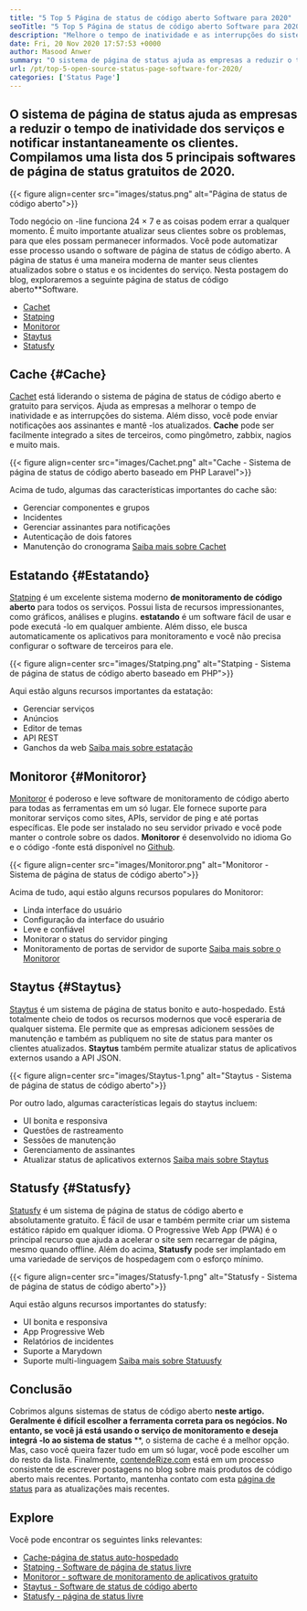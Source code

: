 ```yaml
---
title: "5 Top 5 Página de status de código aberto Software para 2020" 
seoTitle: "5 Top 5 Página de status de código aberto Software para 2020" 
description: "Melhore o tempo de inatividade e as interrupções do sistema para seus serviços com a ajuda de sistemas de página de status de código aberto gratuito e aberto. Envie notificações para atualizar os clientes." 
date: Fri, 20 Nov 2020 17:57:53 +0000
author: Masood Anwer
summary: "O sistema de página de status ajuda as empresas a reduzir o tempo de inatividade dos serviços e notificar instantaneamente os clientes. Compilamos uma lista dos 5 principais softwares de página de status gratuitos de 2020." 
url: /pt/top-5-open-source-status-page-software-for-2020/
categories: ['Status Page']
---
```


## O sistema de página de status ajuda as empresas a reduzir o tempo de inatividade dos serviços e notificar instantaneamente os clientes. Compilamos uma lista dos 5 principais softwares de página de status gratuitos de 2020.

{{< figure align=center src="images/status.png" alt="Página de status de código aberto">}}

Todo negócio on -line funciona 24 × 7 e as coisas podem errar a qualquer momento. É muito importante atualizar seus clientes sobre os problemas, para que eles possam permanecer informados. Você pode automatizar esse processo usando o software de página de status de código aberto. A página de status é uma maneira moderna de manter seus clientes atualizados sobre o status e os incidentes do serviço. Nesta postagem do blog, exploraremos a seguinte página de status de código aberto**Software.
  * [Cachet][1]
  * [Statping][2]
  * [Monitoror][3]
  * [Staytus][4]
  * [Statusfy][5]

## Cache {#Cache}

[Cachet][6] está liderando o sistema de página de status de código aberto e gratuito para serviços. Ajuda as empresas a melhorar o tempo de inatividade e as interrupções do sistema. Além disso, você pode enviar notificações aos assinantes e mantê -los atualizados.  **Cache**  pode ser facilmente integrado a sites de terceiros, como pingômetro, zabbix, nagios e muito mais.

{{< figure align=center src="images/Cachet.png" alt="Cache - Sistema de página de status de código aberto baseado em PHP Laravel">}}

Acima de tudo, algumas das características importantes do cache são:
  * Gerenciar componentes e grupos
  * Incidentes
  * Gerenciar assinantes para notificações
  * Autenticação de dois fatores
  * Manutenção do cronograma
[Saiba mais sobre Cachet][7]

## Estatando {#Estatando}

[Statping][8] é um excelente sistema moderno  **de monitoramento de código aberto** para todos os serviços. Possui lista de recursos impressionantes, como gráficos, análises e plugins. **estatando**  é um software fácil de usar e pode executá -lo em qualquer ambiente. Além disso, ele busca automaticamente os aplicativos para monitoramento e você não precisa configurar o software de terceiros para ele.

{{< figure align=center src="images/Statping.png" alt="Statping - Sistema de página de status de código aberto baseado em PHP">}}

Aqui estão alguns recursos importantes da estatação:
  * Gerenciar serviços
  * Anúncios
  * Editor de temas
  * API REST
  * Ganchos da web
[Saiba mais sobre estatação][9]

## Monitoror {#Monitoror}

[Monitoror][10] é poderoso e leve software de monitoramento de código aberto para todas as ferramentas em um só lugar. Ele fornece suporte para monitorar serviços como sites, APIs, servidor de ping e até portas específicas. Ele pode ser instalado no seu servidor privado e você pode manter o controle sobre os dados.  **Monitoror**  é desenvolvido no idioma Go e o código -fonte está disponível no [Github][11].

{{< figure align=center src="images/Monitoror.png" alt="Monitoror - Sistema de página de status de código aberto">}}

Acima de tudo, aqui estão alguns recursos populares do Monitoror:
  * Linda interface do usuário
  * Configuração da interface do usuário
  * Leve e confiável
  * Monitorar o status do servidor pinging
  * Monitoramento de portas de servidor de suporte
[Saiba mais sobre o Monitoror][12]

## Staytus {#Staytus}

[Staytus][13] é um sistema de página de status bonito e auto-hospedado. Está totalmente cheio de todos os recursos modernos que você esperaria de qualquer sistema. Ele permite que as empresas adicionem sessões de manutenção e também as publiquem no site de status para manter os clientes atualizados.  **Staytus**  também permite atualizar status de aplicativos externos usando a API JSON.

{{< figure align=center src="images/Staytus-1.png" alt="Staytus - Sistema de página de status de código aberto">}}

Por outro lado, algumas características legais do staytus incluem:
  * UI bonita e responsiva
  * Questões de rastreamento
  * Sessões de manutenção
  * Gerenciamento de assinantes
  * Atualizar status de aplicativos externos
[Saiba mais sobre Staytus][14]

## Statusfy {#Statusfy}

[Statusfy][15] é um sistema de página de status de código aberto e absolutamente gratuito. É fácil de usar e também permite criar um sistema estático rápido em qualquer idioma. O Progressive Web App (PWA) é o principal recurso que ajuda a acelerar o site sem recarregar de página, mesmo quando offline. Além do acima,  **Statusfy**  pode ser implantado em uma variedade de serviços de hospedagem com o esforço mínimo.

{{< figure align=center src="images/Statusfy-1.png" alt="Statusfy - Sistema de página de status de código aberto">}}

Aqui estão alguns recursos importantes do statusfy:
  * UI bonita e responsiva
  * App Progressive Web
  * Relatórios de incidentes
  * Suporte a Marydown
  * Suporte multi-linguagem
[Saiba mais sobre Statuusfy][16]

## Conclusão
Cobrimos alguns sistemas de status de código aberto  **neste artigo. Geralmente é difícil escolher a ferramenta correta para os negócios. No entanto, se você já está usando o serviço de monitoramento e deseja integrá -lo ao sistema de status** **, o sistema de cache é a melhor opção. Mas, caso você queira fazer tudo em um só lugar, você pode escolher um do resto da lista.
Finalmente, [contendeRize.com][17] está em um processo consistente de escrever postagens no blog sobre mais produtos de código aberto mais recentes. Portanto, mantenha contato com esta [página de status][18] para as atualizações mais recentes.

## Explore
Você pode encontrar os seguintes links relevantes:
  * [Cache-página de status auto-hospedado][7]
  * [Statping - Software de página de status livre][9]
  * [Monitoror - software de monitoramento de aplicativos gratuito][12]
  * [Staytus - Software de status de código aberto][14]
  * [Statusfy - página de status livre][16]



 [1]: #Cachet
 [2]: #Statping
 [3]: #Monitoror
 [4]: #Staytus
 [5]: #Statusfy
 [6]: https://cachethq.io/
 [7]: https://products.containerize.com/status/cachet
 [8]: https://statping.com
 [9]: https://products.containerize.com/status/statping
 [10]: https://monitoror.com
 [11]: https://github.com/monitoror/monitoror
 [12]: https://products.containerize.com/status/monitoror
 [13]: https://staytus.co
 [14]: https://products.containerize.com/status/staytus
 [15]: https://marquez.co/statusfy
 [16]: https://products.containerize.com/status/statusfy
 [17]: https://containerize.com
 [18]: https://blog.containerize.com/category/status-page/
